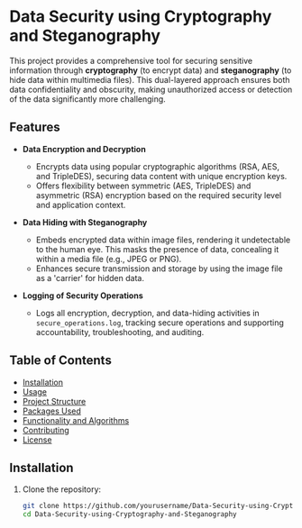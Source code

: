 # Data Security using Cryptography and Steganography

This project provides a comprehensive tool for securing sensitive information through **cryptography** (to encrypt data) and **steganography** (to hide data within multimedia files). This dual-layered approach ensures both data confidentiality and obscurity, making unauthorized access or detection of the data significantly more challenging.

## Features

- **Data Encryption and Decryption**
  - Encrypts data using popular cryptographic algorithms (RSA, AES, and TripleDES), securing data content with unique encryption keys.
  - Offers flexibility between symmetric (AES, TripleDES) and asymmetric (RSA) encryption based on the required security level and application context.

- **Data Hiding with Steganography**
  - Embeds encrypted data within image files, rendering it undetectable to the human eye. This masks the presence of data, concealing it within a media file (e.g., JPEG or PNG).
  - Enhances secure transmission and storage by using the image file as a 'carrier' for hidden data.

- **Logging of Security Operations**
  - Logs all encryption, decryption, and data-hiding activities in `secure_operations.log`, tracking secure operations and supporting accountability, troubleshooting, and auditing.

## Table of Contents

- [Installation](#installation)
- [Usage](#usage)
- [Project Structure](#project-structure)
- [Packages Used](#packages-used)
- [Functionality and Algorithms](#functionality-and-algorithms)
- [Contributing](#contributing)
- [License](#license)

## Installation

1. Clone the repository:
   ```bash
   git clone https://github.com/yourusername/Data-Security-using-Cryptography-and-Steganography.git
   cd Data-Security-using-Cryptography-and-Steganography
